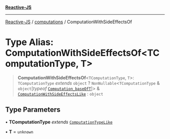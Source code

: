 [**Reactive-JS**](../../README.md)

***

[Reactive-JS](../../README.md) / [computations](../README.md) / ComputationWithSideEffectsOf

# Type Alias: ComputationWithSideEffectsOf\<TComputationType, T\>

> **ComputationWithSideEffectsOf**\<`TComputationType`, `T`\>: `TComputationType` *extends* `object` ? `NonNullable`\<`TComputationType` & `object`\[*typeof* [`Computation_baseOfT`](../variables/Computation_baseOfT.md)\]\> & [`ComputationWithSideEffectsLike`](../interfaces/ComputationWithSideEffectsLike.md) : `object`

## Type Parameters

• **TComputationType** *extends* [`ComputationTypeLike`](../interfaces/ComputationTypeLike.md)

• **T** = `unknown`
